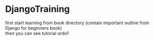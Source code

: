 # DjangoTraining
first start learning from book directory (contain important outline from Django for beginners book)<br>
then you can see tutorial ordo1 
